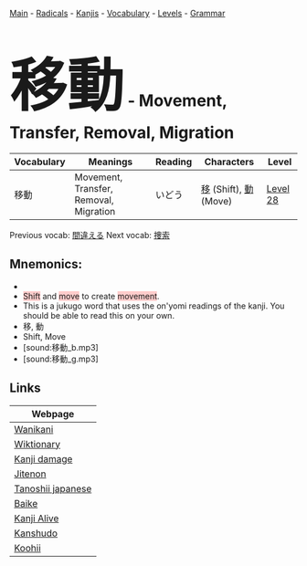 <style> bigfont {font-size: 100px}</style>
[Main](../README.md) -
[Radicals](../radicals.md) -
[Kanjis](../kanjis.md) -
[Vocabulary](../vocabulary.md) -
[Levels](../levels.md) -
[Grammar](../grammar.md)
# <bigfont> 移動</bigfont> - Movement, Transfer, Removal, Migration 

| Vocabulary | Meanings | Reading | Characters | Level |
| --- | --- | --- | --- | --- |
| 移動 | Movement, Transfer, Removal, Migration | いどう |  [移](../kanjis/移.md) (Shift), [動](../kanjis/動.md) (Move) | [Level 28](../levels/wk_level28.md) |

Previous vocab: [間違える](間違える.md) Next vocab: [捜索](捜索.md) 

## Mnemonics:

* 
* <span style="background-color:#ffcccb"> Shift</span> and <span style="background-color:#ffcccb"> move</span> to create <span style="background-color:#ffcccb"> movement</span>. 
* This is a jukugo word that uses the on'yomi readings of the kanji. You should be able to read this on your own.
* 移, 動
* Shift, Move
* [sound:移動_b.mp3]
* [sound:移動_g.mp3]


## Links 

| Webpage |
| --- |
| [Wanikani          ](https://www.wanikani.com/kanji/移動) |
| [Wiktionary        ](https://en.wiktionary.org/wiki/移動) |
| [Kanji damage      ](http://www.kanjidamage.com/kanji/search?utf8=✓&q=移動) |
| [Jitenon           ](https://jitenon.com/kanji/移動) |
| [Tanoshii japanese ](https://www.tanoshiijapanese.com/dictionary/kanji.cfm?k=移動) |
| [Baike             ](https://baike.baidu.com/item/移動) |
| [Kanji Alive       ](https://app.kanjialive.com/移動) |
| [Kanshudo          ](https://www.kanshudo.com/searchmn?q=移動) |
| [Koohii            ](https://kanji.koohii.com/study/kanji/移動) |
